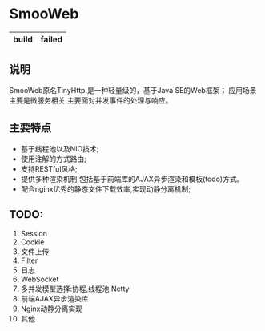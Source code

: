 # SmooWeb

|build|failed|
|-----|------|

## 说明
SmooWeb原名TinyHttp,是一种轻量级的，基于Java SE的Web框架；
应用场景主要是微服务相关,主要面对并发事件的处理与响应。
## 主要特点
* 基于线程池以及NIO技术;
* 使用注解的方式路由;
* 支持RESTful风格;
* 提供多种渲染机制,包括基于前端库的AJAX异步渲染和模板(todo)方式。
* 配合nginx优秀的静态文件下载效率,实现动静分离机制;

## TODO:
1. Session
2. Cookie
3. 文件上传
4. Filter
5. 日志
6. WebSocket
7. 多并发模型选择:协程,线程池,Netty
8. 前端AJAX异步渲染库
9. Nginx动静分离实现
10. 其他